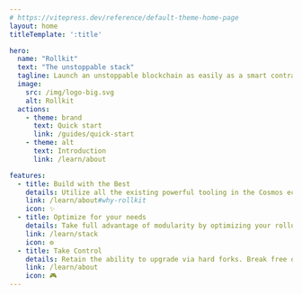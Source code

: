 ```yaml
---
# https://vitepress.dev/reference/default-theme-home-page
layout: home
titleTemplate: ':title'

hero:
  name: "Rollkit"
  text: "The unstoppable stack"
  tagline: Launch an unstoppable blockchain as easily as a smart contract
  image:
    src: /img/logo-big.svg
    alt: Rollkit
  actions:
    - theme: brand
      text: Quick start 
      link: /guides/quick-start
    - theme: alt
      text: Introduction
      link: /learn/about

features:
  - title: Build with the Best
    details: Utilize all the existing powerful tooling in the Cosmos ecosystem including IBC, ABCI++, and CometBFT RPC equivalency.
    link: /learn/about#why-rollkit
    icon: ✨
  - title: Optimize for your needs
    details: Take full advantage of modularity by optimizing your rollup to your needs. Tailor your block production. Choose your VM. Pick your DA layer.
    link: /learn/stack
    icon: ⚙️
  - title: Take Control
    details: Retain the ability to upgrade via hard forks. Break free of offchain councils holding upgrade keys. Allow your community to be sovereign.
    link: /learn/about
    icon: 🎮
---
```

